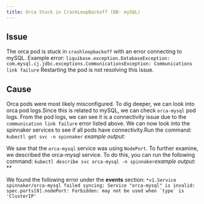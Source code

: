 ```yaml
---
title: Orca Stuck in CrashLoopBackoff (DB- mySQL)
---
```


## Issue
The orca pod is stuck in ```crashloopbackoff``` with an error connecting to mySQL.
Example error:
```liquibase.exception.DatabaseException: com.mysql.cj.jdbc.exceptions.CommunicationsException: Communications link failure```
Restarting the pod is not resolving this issue.

## Cause
Orca pods were most likely misconfigured. To dig deeper, we can look into orca pod logs.Since this is related to mySQL, we can check ```orca-mysql``` pod logs. From the pod logs, we can see it is a connectivity issue due to the ```communication link failure``` error listed above.
We can now look into the spinnaker services to see if all pods have connectivity.Run the command:
```kubectl get svc -n spinnaker```
*example output:*

We saw that the ```orca-mysql``` service was using ```NodePort```. To further examine, we described the orca-mysql service. To do this, you can run the following command: ```kubectl describe svc orca-mysql -n spinnaker```*example output:*
**

We found the following error under the **events** section:
```*v1.Service spinnaker/orca-mysql failed syncing: Service "orca-mysql" is invalid: spec.ports[0].nodePort: Forbidden: may not be used when `type` is 'ClusterIP'```


